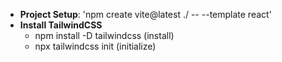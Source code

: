 - **Project Setup**: 'npm create vite@latest ./ -- --template react'
- **Install TailwindCSS**
  - npm install -D tailwindcss (install)
  - npx tailwindcss init (initialize)
